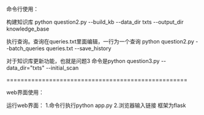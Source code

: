 命令行使用：

构建知识库
python question2.py --build_kb --data_dir txts --output_dir knowledge_base

执行查询。查询在queries.txt里面编辑，一行为一个查询
python question2.py --batch_queries queries.txt --save_history

对于知识库更新功能，也就是问题3
命令是python question3.py  --data_dir="txts" --initial_scan 

===================================================

web界面使用：

运行web界面：
1.命令行执行python app.py
2.浏览器输入链接
框架为flask

